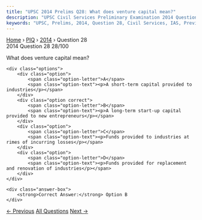 ```yaml
---
title: "UPSC 2014 Prelims Q28: What does venture capital mean?"
description: "UPSC Civil Services Preliminary Examination 2014 Question 28 with options and answer"
keywords: "UPSC, Prelims, 2014, Question 28, Civil Services, IAS, Previous Year Questions"
---
```


<nav class="breadcrumb">
    <a href="../../">Home</a>
    <span>›</span>
    <a href="../">PIQ</a>
    <span>›</span>
    <a href="./">2014</a>
    <span>›</span>
    <span>Question 28</span>
</nav>

<div class="question-header">
    <div class="question-meta">
        <span class="year-badge">2014</span>
        <span class="question-number">Question 28</span>
        <span class="progress">28/100</span>
    </div>
    <div class="progress-bar">
        <div class="progress-fill" style="width: 28.0%"></div>
    </div>
</div>

<div class="question-content">
    <div class="question-text">
        <p>What does venture capital mean?</p>
    </div>
    
    <div class="options">
        <div class="option">
            <span class="option-letter">A</span>
            <span class="option-text"><p>A short-term capital provided to industries</p></span>
        </div>
        <div class="option correct">
            <span class="option-letter">B</span>
            <span class="option-text"><p>A long-term start-up capital provided to new entrepreneurs</p></span>
        </div>
        <div class="option">
            <span class="option-letter">C</span>
            <span class="option-text"><p>Funds provided to industries at rimes of incurring losses</p></span>
        </div>
        <div class="option">
            <span class="option-letter">D</span>
            <span class="option-text"><p>Funds provided for replacement and renovation of industries</p></span>
        </div>
    </div>

    <div class="answer-box">
        <strong>Correct Answer:</strong> Option B
    </div>
</div>

<div class="question-nav">
    <a href="../q027-the-sales-tax-you-pay-while-purchasing-a-toothpast/" class="nav-btn prev">← Previous</a>
    <a href="../" class="nav-btn center">All Questions</a>
    <a href="../q029-the-main-objective-of-the-12th-five-year-plan-is/" class="nav-btn next">Next →</a>
</div>
